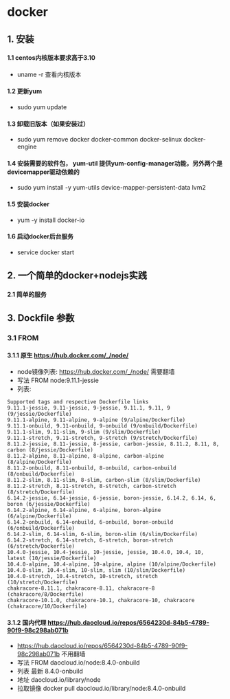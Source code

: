 # docker

## 1. 安装

#### 1.1 centos内核版本要求高于3.10
- uname -r  查看内核版本

#### 1.2 更新yum
- sudo yum update

#### 1.3 卸载旧版本（如果安装过）
- sudo yum remove docker  docker-common docker-selinux docker-engine


#### 1.4 安装需要的软件包， yum-util 提供yum-config-manager功能，另外两个是devicemapper驱动依赖的
- sudo yum install -y yum-utils device-mapper-persistent-data lvm2

#### 1.5 安装docker
- yum -y install docker-io

#### 1.6 启动docker后台服务
- service docker start


## 2. 一个简单的docker+nodejs实践

#### 2.1 简单的服务



## 3. Dockfile 参数

### 3.1 FROM 

#### 3.1.1 原生 https://hub.docker.com/_/node/
- node镜像列表: https://hub.docker.com/_/node/  需要翻墙
- 写法  FROM node:9.11.1-jessie
- 列表:
```
Supported tags and respective Dockerfile links
9.11.1-jessie, 9.11-jessie, 9-jessie, 9.11.1, 9.11, 9 (9/jessie/Dockerfile)
9.11.1-alpine, 9.11-alpine, 9-alpine (9/alpine/Dockerfile)
9.11.1-onbuild, 9.11-onbuild, 9-onbuild (9/onbuild/Dockerfile)
9.11.1-slim, 9.11-slim, 9-slim (9/slim/Dockerfile)
9.11.1-stretch, 9.11-stretch, 9-stretch (9/stretch/Dockerfile)
8.11.2-jessie, 8.11-jessie, 8-jessie, carbon-jessie, 8.11.2, 8.11, 8, carbon (8/jessie/Dockerfile)
8.11.2-alpine, 8.11-alpine, 8-alpine, carbon-alpine (8/alpine/Dockerfile)
8.11.2-onbuild, 8.11-onbuild, 8-onbuild, carbon-onbuild (8/onbuild/Dockerfile)
8.11.2-slim, 8.11-slim, 8-slim, carbon-slim (8/slim/Dockerfile)
8.11.2-stretch, 8.11-stretch, 8-stretch, carbon-stretch (8/stretch/Dockerfile)
6.14.2-jessie, 6.14-jessie, 6-jessie, boron-jessie, 6.14.2, 6.14, 6, boron (6/jessie/Dockerfile)
6.14.2-alpine, 6.14-alpine, 6-alpine, boron-alpine (6/alpine/Dockerfile)
6.14.2-onbuild, 6.14-onbuild, 6-onbuild, boron-onbuild (6/onbuild/Dockerfile)
6.14.2-slim, 6.14-slim, 6-slim, boron-slim (6/slim/Dockerfile)
6.14.2-stretch, 6.14-stretch, 6-stretch, boron-stretch (6/stretch/Dockerfile)
10.4.0-jessie, 10.4-jessie, 10-jessie, jessie, 10.4.0, 10.4, 10, latest (10/jessie/Dockerfile)
10.4.0-alpine, 10.4-alpine, 10-alpine, alpine (10/alpine/Dockerfile)
10.4.0-slim, 10.4-slim, 10-slim, slim (10/slim/Dockerfile)
10.4.0-stretch, 10.4-stretch, 10-stretch, stretch (10/stretch/Dockerfile)
chakracore-8.11.1, chakracore-8.11, chakracore-8 (chakracore/8/Dockerfile)
chakracore-10.1.0, chakracore-10.1, chakracore-10, chakracore (chakracore/10/Dockerfile)
```
#### 3.1.2 国内代理 https://hub.daocloud.io/repos/6564230d-84b5-4789-90f9-98c298ab071b
- https://hub.daocloud.io/repos/6564230d-84b5-4789-90f9-98c298ab071b  不用翻墙
- 写法 FROM daocloud.io/node:8.4.0-onbuild
- 列表 最新 8.4.0-onbuild
- 地址 daocloud.io/library/node
- 拉取镜像 docker pull daocloud.io/library/node:8.4.0-onbuild





